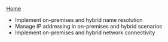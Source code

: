
[Home](./README.md)

- Implement on-premises and hybrid name resolution
- Manage IP addressing in on-premises and hybrid scenarios
- Implement on-premises and hybrid network connectivity
